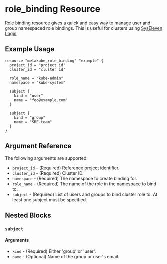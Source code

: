 # role_binding Resource

Role binding resource gives a quick and easy way to manage user and group namespaced role bindings. This is useful for clusters using [SysEleven Login](https://docs.syseleven.de/metakube/en/tutorials/external-authentication).

## Example Usage

```hcl
resource "metakube_role_binding" "example" {
  project_id = "project id"
  cluster_id = "cluster id"
  
  role_name = "kube-admin"
  namespace = "kube-system"
  
  subject {
    kind = "user"
    name = "foo@example.com"
  }
  
  subject {
    kind = "group"
    name = "SRE-team"
  }
}
```

## Argument Reference

The following arguments are supported:

* `project_id` - (Required) Reference project identifier.
* `cluster_id` - (Required) Cluster ID.
* `namespace` - (Required) The namespace to create binding for.
* `role_name` - (Required) The name of the role in the namespace to bind to.
* `subject` - (Required) List of users and groups to bind cluster role to. At least one subject must be specified.

## Nested Blocks

### `subject`

#### Arguments

* `kind` - (Required) Either 'group' or 'user'.
* `name` - (Optional) Name of the group or user's email.
